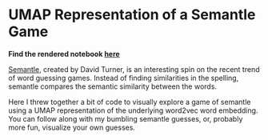 # UMAP Representation of a Semantle Game

**Find the rendered notebook [here](https://derpylz.github.io/semantle_umap/)**

[Semantle](https://semantle.novalis.org/), created by David Turner, is an interesting spin on the recent trend of word guessing games. Instead of finding similarities in the spelling, semantle compares the semantic similarity between the words. 

Here I threw together a bit of code to visually explore a game of semantle using a UMAP representation of the underlying word2vec word embedding. You can follow along with my bumbling semantle guesses, or, probably more fun, visualize your own guesses.
